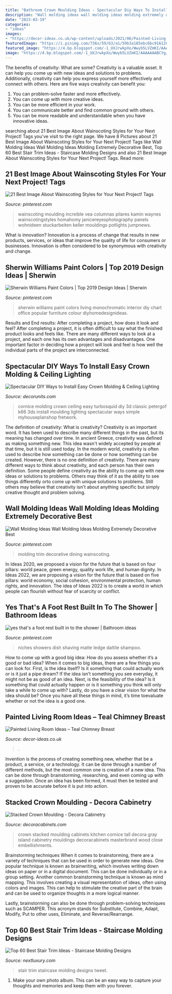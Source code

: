 ```yaml
---
title: "Bathroom Crown Moulding Ideas - Spectacular Diy Ways To Install Easy Crown Molding &amp; Ceiling Lighting"
description: "Wall molding ideas wall molding ideas molding extremely decorative best"
date: "2023-03-19"
categories:
- "ideas"
images:
- "https://decor-ideas.co.uk/wp-content/uploads/2021/06/Painted-Living-Room-Ideas-Teal-Chimney-Breast-4-768x1024.jpg"
featuredImage: "https://i.pinimg.com/736x/59/b3/a1/59b3a185ebc6bc916128e2ec4dafdc18.jpg"
featured_image: "https://4.bp.blogspot.com/-1_UXJrwkpXo/Wwyb5LVZmKI/AAAAAAABCYg/Z8SYoIPt8bI_dEcmPaJbQ8fcuiECHE0BgCLcBGAs/s1600/18.jpg"
image: "https://4.bp.blogspot.com/-1_UXJrwkpXo/Wwyb5LVZmKI/AAAAAAABCYg/Z8SYoIPt8bI_dEcmPaJbQ8fcuiECHE0BgCLcBGAs/s1600/18.jpg"
---
```



The benefits of creativity: What are some?
Creativity is a valuable asset. It can help you come up with new ideas and solutions to problems. Additionally, creativity can help you express yourself more effectively and connect with others. Here are five ways creativity can benefit you: 
1) You can problem-solve faster and more effectively.
2) You can come up with more creative ideas.
3) You can be more efficient in your work.
4) You can communicate better and find common ground with others.
5) You can be more readable and understandable when you have innovative ideas.

	

		
searching about 21 Best Image About Wainscoting Styles for Your Next Project! Tags you've visit to the right page. We have 8 Pictures about 21 Best Image About Wainscoting Styles for Your Next Project! Tags like Wall Molding Ideas Wall Molding Ideas Molding Extremely Decorative Best, Top 60 Best Stair Trim Ideas - Staircase Molding Designs and also 21 Best Image About Wainscoting Styles for Your Next Project! Tags. Read more:
		
    
## 21 Best Image About Wainscoting Styles For Your Next Project! Tags

<img loading=lazy src="https://i.pinimg.com/736x/59/b3/a1/59b3a185ebc6bc916128e2ec4dafdc18.jpg" onerror="this.onerror=null;this.src='https://tse4.mm.bing.net/th?id=OIP.wzucBBRtu0suecmV_QX-LwHaLH&amp;pid=15.1';" alt="21 Best Image About Wainscoting Styles for Your Next Project! Tags">

_Source: pinterest.com_

>wainscoting moulding increible vea columnas pilares kamin waynes wainscotingstyles homahomy janicereyesphotography panels wohnideen stuckarbeiten keller mouldings potlights jumpnews. 

	

What is innovation?
Innovation is a process of change that results in new products, services, or ideas that improve the quality of life for consumers or businesses. Innovation is often considered to be synonymous with creativity and change.

    
## Sherwin Williams Paint Colors | Top 2019 Design Ideas | Sherwin

<img loading=lazy src="https://i.pinimg.com/736x/6c/a2/8e/6ca28e7197fbb67e651278a42734fbff.jpg" onerror="this.onerror=null;this.src='https://tse3.mm.bing.net/th?id=OIP.nb-_6gSZjghpVDyujryYMgHaE8&amp;pid=15.1';" alt="Sherwin Williams Paint Colors | Top 2019 Design Ideas | Sherwin">

_Source: pinterest.com_

>sherwin williams paint colors living monochromatic interior diy chart office popular furniture colour diyhomedesignideas. 

	

Results and End results: After completing a project, how does it look and feel?
After completing a project, it is often difficult to say what the finished product looks and feels like. There are many different ways to look at a project, and each one has its own advantages and disadvantages. One important factor in deciding how a project will look and feel is how well the individual parts of the project are interconnected.

    
## Spectacular DIY Ways To Install Easy Crown Molding &amp; Ceiling Lighting

<img loading=lazy src="https://4.bp.blogspot.com/-1_UXJrwkpXo/Wwyb5LVZmKI/AAAAAAABCYg/Z8SYoIPt8bI_dEcmPaJbQ8fcuiECHE0BgCLcBGAs/s1600/18.jpg" onerror="this.onerror=null;this.src='https://tse1.mm.bing.net/th?id=OIP.ZiIVpybH1ZIDpxap0b-v9gHaHa&amp;pid=15.1';" alt="Spectacular DIY Ways to Install Easy Crown Molding &amp; Ceiling Lighting">

_Source: decorunits.com_

>cornice molding crown ceiling easy turbosquid diy 3d classic petergof k66 3ds install moulding lighting spectacular ways simple myhouseplanshop fretwork. 

	

The definition of creativity: What is creativity?
Creativity is an important word. It has been used to describe many different things in the past, but its meaning has changed over time. In ancient Greece, creativity was defined as making something new. This idea wasn't widely accepted by people at that time, but it is still used today. In the modern world, creativity is often used to describe how something can be done or how something can be created. However, there is no one definition of creativity. There are many different ways to think about creativity, and each person has their own definition. Some people define creativity as the ability to come up with new ideas or solutions to problems. Others may think of it as the ability to see things differently orto come up with unique solutions to problems. Still others may believe that creativity isn't about anything specific but simply creative thought and problem solving.

    
## Wall Molding Ideas Wall Molding Ideas Molding Extremely Decorative Best

<img loading=lazy src="https://i.pinimg.com/736x/4b/99/f0/4b99f089f8d36c73534601107fd6c98f.jpg" onerror="this.onerror=null;this.src='https://tse2.mm.bing.net/th?id=OIP.WSWadG7XTv8Yiwzv_WgcewHaJ5&amp;pid=15.1';" alt="Wall Molding Ideas Wall Molding Ideas Molding Extremely Decorative Best">

_Source: pinterest.com_

>molding trim decorative dining wainscoting. 

	

In Ideas 2020, we proposed a vision for the future that is based on four pillars: world peace, green energy, quality work life, and human dignity. In Ideas 2022, we are proposing a vision for the future that is based on five pillars: world economy, social cohesion, environmental protection, human rights, and innovation. The idea of Ideas 2022 is to create a world in which people can flourish without fear of scarcity or conflict.

    
## Yes That&#039;s A Foot Rest Built In To The Shower | Bathroom Ideas

<img loading=lazy src="https://s-media-cache-ak0.pinimg.com/736x/e0/ec/76/e0ec76b3e13087b3a8d76452bbaeb09c.jpg" onerror="this.onerror=null;this.src='https://tse1.mm.bing.net/th?id=OIP.V28Uw9XUyvkXU5S80pYjWAHaKv&amp;pid=15.1';" alt="yes that&#039;s a foot rest built in to the shower | Bathroom ideas">

_Source: pinterest.com_

>niches showers dish shaving matte ledge daltile shampoo. 

	

How to come up with a good big idea: How do you assess whether it’s a good or bad idea?
When it comes to big ideas, there are a few things you can look for. First, is the idea itself? Is it something that could actually work or is it just a pipe dream? If the idea isn’t something you see everyday, it might not be as good of an idea. Next, is the feasibility of the idea? Is it something that could actually happen or is it something you think will only take a while to come up with? Lastly, do you have a clear vision for what the idea should be? Once you have all these things in mind, it’s time toevaluate whether or not the idea is a good one.

    
## Painted Living Room Ideas – Teal Chimney Breast

<img loading=lazy src="https://decor-ideas.co.uk/wp-content/uploads/2021/06/Painted-Living-Room-Ideas-Teal-Chimney-Breast-4-768x1024.jpg" onerror="this.onerror=null;this.src='https://tse4.mm.bing.net/th?id=OIP.dbbxXjzzx64dn2bbIjC0UwHaJ4&amp;pid=15.1';" alt="Painted Living Room Ideas – Teal Chimney Breast">

_Source: decor-ideas.co.uk_

>. 

	

Invention is the process of creating something new, whether that be a product, a service, or a technology. It can be done through a number of different methods, but the most common one is creation of a new idea. This can be done through brainstorming, researching, and even coming up with a suggesiton. Once an idea has been formed, it must then be tested and proven to be accurate before it is put into action.

    
## Stacked Crown Moulding - Decora Cabinetry

<img loading=lazy src="https://www.decoracabinets.com/-/media/decora/products/mouldings_accents/stacked_crown_moulding.jpg" onerror="this.onerror=null;this.src='https://tse3.mm.bing.net/th?id=OIP.a7zdUGdKM6S-nYZHmDNorAHaLH&amp;pid=15.1';" alt="Stacked Crown Moulding - Decora Cabinetry">

_Source: decoracabinets.com_

>crown stacked moulding cabinets kitchen cornice tall decora gray island cabinetry mouldings decoracabinets masterbrand wood close embellishments. 

	

Brainstorming techniques
When it comes to brainstorming, there are a variety of techniques that can be used in order to generate new ideas. One popular technique is known as brainwriting, which involves writing down ideas on paper or in a digital document. This can be done individually or in a group setting.
Another common brainstorming technique is known as mind mapping. This involves creating a visual representation of ideas, often using colors and images. This can help to stimulate the creative part of the brain and can be used to organize thoughts in a more logical manner.

Lastly, brainstorming can also be done through problem-solving techniques such as SCAMPER. This acronym stands for Substitute, Combine, Adapt, Modify, Put to other uses, Eliminate, and Reverse/Rearrange.

    
## Top 60 Best Stair Trim Ideas - Staircase Molding Designs

<img loading=lazy src="http://nextluxury.com/wp-content/uploads/stair-trim-home-ideas.jpg" onerror="this.onerror=null;this.src='https://tse3.mm.bing.net/th?id=OIP.7MlBieNba08edhFxc3-6FAAAAA&amp;pid=15.1';" alt="Top 60 Best Stair Trim Ideas - Staircase Molding Designs">

_Source: nextluxury.com_

>stair trim staircase molding designs tweet. 

	

1. Make your own photo album. This can be an easy way to capture your thoughts and memories and keep them with you forever.

